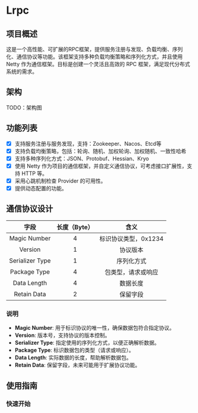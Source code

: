 # Lrpc

## 项目概述

这是一个高性能、可扩展的RPC框架，提供服务注册与发现、负载均衡、序列化、通信协议等功能。该框架支持多种负载均衡策略和序列化方式，并且使用 Netty 作为通信框架。目标是创建一个灵活且高效的 RPC 框架，满足现代分布式系统的需求。

## 架构

TODO：架构图

## 功能列表

- [x] 支持服务注册与服务发现，支持：Zookeeper、Nacos、Etcd等
- [x] 支持负载均衡策略，包括：轮询、随机、加权轮询、加权随机、一致性哈希
- [x] 支持多种序列化方式：JSON、Protobuf、Hessian、Kryo
- [x] 使用 Netty 作为项目的通信框架，并自定义通信协议，可考虑接口扩展性，支持 HTTP 等。
- [x] 采用心跳机制检查 Provider 的可用性。
- [x] 提供动态配置的功能。

## 通信协议设计

|      字段       | 长度（Byte） |         含义         |
| :-------------: | :----------: | :------------------: |
|  Magic Number   |      4       | 标识协议类型，0x1234 |
|     Version     |      1       |       协议版本       |
| Serializer Type |      1       |      序列化方式      |
|  Package Type   |      4       |  包类型，请求或响应  |
|   Data Length   |      4       |       数据长度       |
|   Retain Data   |      2       |       保留字段       |

### 说明

- **Magic Number**: 用于标识协议的唯一性，确保数据包符合指定协议。
- **Version**: 版本号，支持协议的版本控制。
- **Serializer Type**: 指定使用的序列化方式，以便正确解析数据。
- **Package Type**: 标识数据包的类型（请求或响应）。
- **Data Length**: 实际数据的长度，帮助解析数据包。
- **Retain Data**: 保留字段，未来可能用于扩展协议功能。

## 使用指南

### 快速开始

